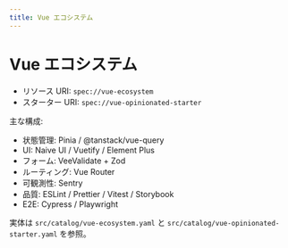 ```yaml
---
title: Vue エコシステム
---
```


# Vue エコシステム

- リソース URI: `spec://vue-ecosystem`
- スターター URI: `spec://vue-opinionated-starter`

主な構成:
- 状態管理: Pinia / @tanstack/vue-query
- UI: Naive UI / Vuetify / Element Plus
- フォーム: VeeValidate + Zod
- ルーティング: Vue Router
- 可観測性: Sentry
- 品質: ESLint / Prettier / Vitest / Storybook
- E2E: Cypress / Playwright

実体は `src/catalog/vue-ecosystem.yaml` と `src/catalog/vue-opinionated-starter.yaml` を参照。

